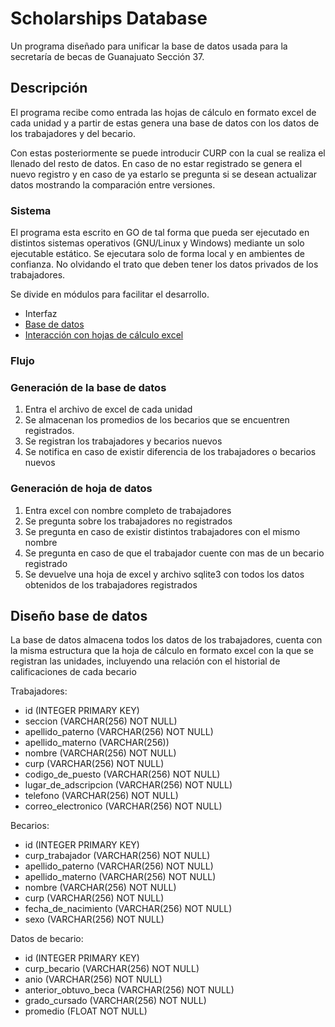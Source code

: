 # Scholarships Database

Un programa diseñado para unificar la base de datos usada para la secretaría de becas de Guanajuato Sección 37.

## Descripción

El programa recibe como entrada las hojas de cálculo en formato excel de cada unidad y a partir de estas genera una base de datos con los datos de los trabajadores y del becario.

Con estas posteriormente se puede introducir CURP con la cual se realiza el llenado del resto de datos. En caso de no estar registrado se genera el nuevo registro y en caso de ya estarlo se pregunta si se desean actualizar datos mostrando la comparación entre versiones.

### Sistema

El programa esta escrito en GO de tal forma que pueda ser ejecutado en distintos sistemas operativos (GNU/Linux y Windows) mediante un solo ejecutable estático. Se ejecutara solo de forma local y en ambientes de confianza. No olvidando el trato que deben tener los datos privados de los trabajadores.

Se divide en módulos para facilitar el desarrollo.

- Interfaz
- [Base de datos](https://github.com/mattn/go-sqlite3)
- [Interacción con hojas de cálculo excel](https://github.com/qax-os/excelize)

### Flujo

### Generación de la base de datos

1. Entra el archivo de excel de cada unidad
2. Se almacenan los promedios de los becarios que se encuentren registrados.
3. Se registran los trabajadores y becarios nuevos
4. Se notifica en caso de existir diferencia de los trabajadores o becarios nuevos

### Generación de hoja de datos

1. Entra excel con nombre completo de trabajadores
2. Se pregunta sobre los trabajadores no registrados
2. Se pregunta en caso de existir distintos trabajadores con el mismo nombre
3. Se pregunta en caso de que el trabajador cuente con mas de un becario registrado
4. Se devuelve una hoja de excel y archivo sqlite3 con todos los datos obtenidos de los trabajadores registrados

## Diseño base de datos

La base de datos almacena todos los datos de los trabajadores, cuenta con la misma estructura que la hoja de cálculo en formato excel con la que se registran las unidades, incluyendo una relación con el historial de calificaciones de cada becario

Trabajadores:

- id (INTEGER PRIMARY KEY)
- seccion (VARCHAR(256) NOT NULL)
- apellido_paterno (VARCHAR(256) NOT NULL)
- apellido_materno (VARCHAR(256))
- nombre (VARCHAR(256) NOT NULL)
- curp (VARCHAR(256) NOT NULL)
- codigo_de_puesto (VARCHAR(256) NOT NULL)
- lugar_de_adscripcion (VARCHAR(256) NOT NULL)
- telefono (VARCHAR(256) NOT NULL)
- correo_electronico (VARCHAR(256) NOT NULL)

Becarios:

- id (INTEGER PRIMARY KEY)
- curp_trabajador (VARCHAR(256) NOT NULL)
- apellido_paterno (VARCHAR(256) NOT NULL)
- apellido_materno (VARCHAR(256) NOT NULL)
- nombre (VARCHAR(256) NOT NULL)
- curp (VARCHAR(256) NOT NULL)
- fecha_de_nacimiento (VARCHAR(256) NOT NULL)
- sexo (VARCHAR(256) NOT NULL)

Datos de becario:

- id (INTEGER PRIMARY KEY)
- curp_becario (VARCHAR(256) NOT NULL)
- anio (VARCHAR(256) NOT NULL)
- anterior_obtuvo_beca (VARCHAR(256) NOT NULL)
- grado_cursado (VARCHAR(256) NOT NULL)
- promedio (FLOAT NOT NULL)

